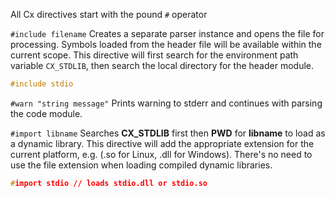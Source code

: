 All Cx directives start with the pound `#` operator

`#include filename`
Creates a separate parser instance and opens the file for processing. Symbols loaded from the header file will be available within the current scope. This directive will first search for the environment path variable `CX_STDLIB`, then search the local directory for the header module.<br>
``` cpp
#include stdio
```

`#warn "string message"`
Prints warning to stderr and continues with parsing the code module.

`#import libname`
Searches **CX_STDLIB** first then **PWD** for **libname** to load as a dynamic library. This directive will add the appropriate extension for the current platform, e.g. (.so for Linux, .dll for Windows). There's no need to use the file extension when loading compiled dynamic libraries.

``` cpp
#import stdio // loads stdio.dll or stdio.so
```